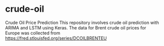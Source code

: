 # crude-oil
Crude Oil Price Prediction
This repository involves crude oil prediction with ARIMA and LSTM using Keras.
The data for Brent crude oil prices for Europe was collected from https://fred.stlouisfed.org/series/DCOILBRENTEU
